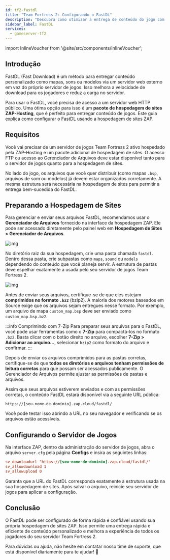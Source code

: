 ```yaml
---
id: tf2-fastdl
title: "Team Fortress 2: Configurando o FastDL"
description: "Descubra como otimizar a entrega de conteúdo do jogo com FastDL para downloads mais rápidos e menor carga no servidor → Saiba mais agora"
sidebar_label: FastDL
services:
  - gameserver-tf2
---
```


import InlineVoucher from '@site/src/components/InlineVoucher';


## Introdução

FastDL (Fast Download) é um método para entregar conteúdo personalizado como mapas, sons ou modelos via um servidor web externo em vez do próprio servidor de jogos. Isso melhora a velocidade de download para os jogadores e reduz a carga no servidor.

Para usar o FastDL, você precisa de acesso a um servidor web HTTP público. Uma ótima opção para isso é um **pacote de hospedagem de sites ZAP-Hosting**, que é perfeito para entregar conteúdo de jogos. Este guia explica como configurar o FastDL usando a hospedagem de sites ZAP.

<InlineVoucher />

## Requisitos

Você vai precisar de um servidor de jogos Team Fortress 2 ativo hospedado pela ZAP-Hosting e um pacote adicional de hospedagem de sites. O acesso FTP ou acesso ao Gerenciador de Arquivos deve estar disponível tanto para o servidor de jogos quanto para a hospedagem de sites.

No lado do jogo, os arquivos que você quer distribuir (como mapas `.bsp`, arquivos de som ou modelos) já devem estar organizados corretamente. A mesma estrutura será necessária na hospedagem de sites para permitir a entrega bem-sucedida do FastDL.

## Preparando a Hospedagem de Sites

Para gerenciar e enviar seus arquivos FastDL, recomendamos usar o **Gerenciador de Arquivos** fornecido na interface da hospedagem ZAP. Ele pode ser acessado diretamente pelo painel web em **Hospedagem de Sites > Gerenciador de Arquivos**.

![img](https://screensaver01.zap-hosting.com/index.php/s/dptRwGTgL6bHXrE/preview)

No diretório raiz da sua hospedagem, crie uma pasta chamada `fastdl`. Dentro dessa pasta, crie subpastas como `maps`, `sound` ou `models` dependendo do conteúdo que você planeja servir. A estrutura de pastas deve espelhar exatamente a usada pelo seu servidor de jogos Team Fortress 2.

![img](https://screensaver01.zap-hosting.com/index.php/s/beCCJPFT5si3wRZ/preview)

Antes de enviar seus arquivos, certifique-se de que eles estejam **comprimidos no formato `.bz2`** (bzip2). A maioria dos motores baseados em Source exige que os arquivos sejam entregues nesse formato. Por exemplo, um arquivo de mapa `custom_map.bsp` deve ser enviado como `custom_map.bsp.bz2`.

:::info Comprimindo com 7-Zip
Para preparar seus arquivos para o FastDL, você pode usar ferramentas como o **7-Zip** para compactá-los no formato `.bz2`. Basta clicar com o botão direito no arquivo, escolher **7-Zip > Adicionar ao arquivo...**, selecionar `bzip2` como formato do arquivo e confirmar.
:::

Depois de enviar os arquivos comprimidos para as pastas corretas, certifique-se de que **todos os diretórios e arquivos tenham permissões de leitura corretas** para que possam ser acessados publicamente. O Gerenciador de Arquivos permite ajustar as permissões de pastas e arquivos.

Assim que seus arquivos estiverem enviados e com as permissões corretas, o conteúdo FastDL estará disponível via a seguinte URL pública:

```
https://[seu-nome-de-domínio].zap.cloud/fastdl/
```

Você pode testar isso abrindo a URL no seu navegador e verificando se os arquivos estão acessíveis.

## Configurando o Servidor de Jogos

Na interface ZAP, dentro da administração do servidor de jogos, abra o arquivo `server.cfg` pela página **Configs** e insira as seguintes linhas:

```cfg
sv_downloadurl "https://[seu-nome-de-domínio].zap.cloud/fastdl/"
sv_allowdownload 1
sv_allowupload 0
```

Garanta que a URL do FastDL corresponda exatamente à estrutura usada na sua hospedagem de sites. Após salvar o arquivo, reinicie seu servidor de jogos para aplicar a configuração.

## Conclusão

O FastDL pode ser configurado de forma rápida e confiável usando sua própria hospedagem de sites ZAP. Isso permite uma entrega rápida e eficiente de conteúdo personalizado e melhora a experiência de todos os jogadores do seu servidor Team Fortress 2.

Para dúvidas ou ajuda, não hesite em contatar nosso time de suporte, que está disponível diariamente para te ajudar! 🙂

<InlineVoucher />